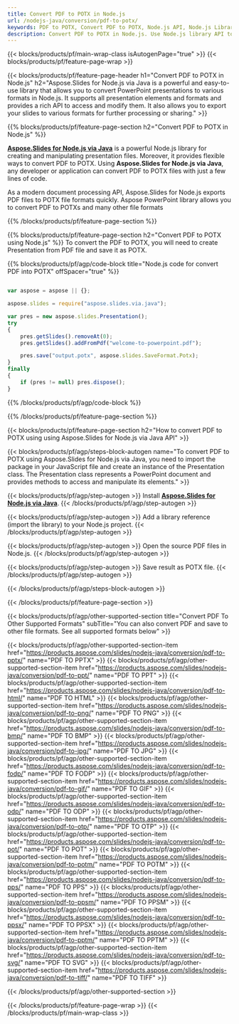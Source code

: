 ```yaml
---
title: Convert PDF to POTX in Node.js
url: /nodejs-java/conversion/pdf-to-potx/
keywords: PDF to POTX, Convert PDF to POTX, Node.js API, Node.js Library, PDF, POTX
description: Convert PDF to POTX in Node.js. Use Node.js library API to convert PDF files to POTXs
---
```


{{< blocks/products/pf/main-wrap-class isAutogenPage="true" >}}
{{< blocks/products/pf/feature-page-wrap >}}

{{< blocks/products/pf/feature-page-header h1="Convert PDF to POTX in Node.js" h2="Aspose.Slides for Node.js via Java is a powerful and easy-to-use library that allows you to convert PowerPoint presentations to various formats in Node.js. It supports all presentation elements and formats and provides a rich API to access and modify them. It also allows you to export your slides to various formats for further processing or sharing." >}}

{{% blocks/products/pf/feature-page-section h2="Convert PDF to POTX in Node.js" %}}

[**Aspose.Slides for Node.js via Java**](https://products.aspose.com/slides/nodejs-java/) is a powerful Node.js library for creating and manipulating presentation files. Moreover, it provides flexible ways to convert PDF to POTX. Using **Aspose.Slides for Node.js via Java**, any developer or application can convert PDF to POTX files with just a few lines of code.

As a modern document processing API, Aspose.Slides for Node.js exports PDF files to POTX file formats quickly. Aspose PowerPoint library allows you to convert PDF to POTXs and many other file formats

{{% /blocks/products/pf/feature-page-section %}}

{{% blocks/products/pf/feature-page-section  h2="Convert PDF to POTX using Node.js" %}}
To convert the PDF to POTX, you will need to create Presentation from PDF file and save it as POTX.

{{% blocks/products/pf/agp/code-block title="Node.js code for convert PDF into POTX" offSpacer="true" %}}

```javascript

var aspose = aspose || {};

aspose.slides = require("aspose.slides.via.java");

var pres = new aspose.slides.Presentation();
try
{
    pres.getSlides().removeAt(0);
    pres.getSlides().addFromPdf("welcome-to-powerpoint.pdf");

    pres.save("output.potx", aspose.slides.SaveFormat.Potx);
}
finally
{
    if (pres != null) pres.dispose();
} 

```


{{% /blocks/products/pf/agp/code-block %}}

{{% /blocks/products/pf/feature-page-section %}}

{{< blocks/products/pf/feature-page-section  h2="How to convert PDF to POTX using using Aspose.Slides for Node.js via Java API" >}}

{{< blocks/products/pf/agp/steps-block-autogen name="To convert PDF to POTX using Aspose.Slides for Node.js via Java, you need to import the package in your JavaScript file and create an instance of the Presentation class. The Presentation class represents a PowerPoint document and provides methods to access and manipulate its elements." >}}

{{< blocks/products/pf/agp/step-autogen >}}
Install [**Aspose.Slides for Node.js via Java**](https://products.aspose.com/slides/nodejs-java/).
{{< /blocks/products/pf/agp/step-autogen >}}

{{< blocks/products/pf/agp/step-autogen >}}
Add a library reference (import the library) to your Node.js project.
{{< /blocks/products/pf/agp/step-autogen >}}

{{< blocks/products/pf/agp/step-autogen >}}
Open the source PDF files in Node.js.
{{< /blocks/products/pf/agp/step-autogen >}}

{{< blocks/products/pf/agp/step-autogen >}}
Save result as POTX file.
{{< /blocks/products/pf/agp/step-autogen >}}

{{< /blocks/products/pf/agp/steps-block-autogen >}}

{{< /blocks/products/pf/feature-page-section >}}

{{< blocks/products/pf/agp/other-supported-section title="Convert PDF To Other Supported Formats" subTitle="You can also convert PDF and save to other file formats. See all supported formats below" >}}

{{< blocks/products/pf/agp/other-supported-section-item href="https://products.aspose.com/slides/nodejs-java/conversion/pdf-to-pptx/" name="PDF TO PPTX" >}}
{{< blocks/products/pf/agp/other-supported-section-item href="https://products.aspose.com/slides/nodejs-java/conversion/pdf-to-ppt/" name="PDF TO PPT" >}}
{{< blocks/products/pf/agp/other-supported-section-item href="https://products.aspose.com/slides/nodejs-java/conversion/pdf-to-html/" name="PDF TO HTML" >}}
{{< blocks/products/pf/agp/other-supported-section-item href="https://products.aspose.com/slides/nodejs-java/conversion/pdf-to-png/" name="PDF TO PNG" >}}
{{< blocks/products/pf/agp/other-supported-section-item href="https://products.aspose.com/slides/nodejs-java/conversion/pdf-to-bmp/" name="PDF TO BMP" >}}
{{< blocks/products/pf/agp/other-supported-section-item href="https://products.aspose.com/slides/nodejs-java/conversion/pdf-to-jpg/" name="PDF TO JPG" >}}
{{< blocks/products/pf/agp/other-supported-section-item href="https://products.aspose.com/slides/nodejs-java/conversion/pdf-to-fodp/" name="PDF TO FODP" >}}
{{< blocks/products/pf/agp/other-supported-section-item href="https://products.aspose.com/slides/nodejs-java/conversion/pdf-to-gif/" name="PDF TO GIF" >}}
{{< blocks/products/pf/agp/other-supported-section-item href="https://products.aspose.com/slides/nodejs-java/conversion/pdf-to-odp/" name="PDF TO ODP" >}}
{{< blocks/products/pf/agp/other-supported-section-item href="https://products.aspose.com/slides/nodejs-java/conversion/pdf-to-otp/" name="PDF TO OTP" >}}
{{< blocks/products/pf/agp/other-supported-section-item href="https://products.aspose.com/slides/nodejs-java/conversion/pdf-to-pot/" name="PDF TO POT" >}}
{{< blocks/products/pf/agp/other-supported-section-item href="https://products.aspose.com/slides/nodejs-java/conversion/pdf-to-potm/" name="PDF TO POTM" >}}
{{< blocks/products/pf/agp/other-supported-section-item href="https://products.aspose.com/slides/nodejs-java/conversion/pdf-to-pps/" name="PDF TO PPS" >}}
{{< blocks/products/pf/agp/other-supported-section-item href="https://products.aspose.com/slides/nodejs-java/conversion/pdf-to-ppsm/" name="PDF TO PPSM" >}}
{{< blocks/products/pf/agp/other-supported-section-item href="https://products.aspose.com/slides/nodejs-java/conversion/pdf-to-ppsx/" name="PDF TO PPSX" >}}
{{< blocks/products/pf/agp/other-supported-section-item href="https://products.aspose.com/slides/nodejs-java/conversion/pdf-to-pptm/" name="PDF TO PPTM" >}}
{{< blocks/products/pf/agp/other-supported-section-item href="https://products.aspose.com/slides/nodejs-java/conversion/pdf-to-svg/" name="PDF TO SVG" >}}
{{< blocks/products/pf/agp/other-supported-section-item href="https://products.aspose.com/slides/nodejs-java/conversion/pdf-to-tiff/" name="PDF TO TIFF" >}}


{{< /blocks/products/pf/agp/other-supported-section >}}

{{< /blocks/products/pf/feature-page-wrap >}}
{{< /blocks/products/pf/main-wrap-class >}}
